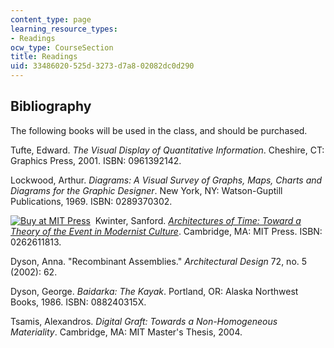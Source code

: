 ```yaml
---
content_type: page
learning_resource_types:
- Readings
ocw_type: CourseSection
title: Readings
uid: 33486020-525d-3273-d7a8-02082dc0d290
---
```


Bibliography
------------

The following books will be used in the class, and should be purchased.

Tufte, Edward. _The Visual Display of Quantitative Information_. Cheshire, CT: Graphics Press, 2001. ISBN: 0961392142.

Lockwood, Arthur. _Diagrams: A Visual Survey of Graphs, Maps, Charts and Diagrams for the Graphic Designer_. New York, NY: Watson-Guptill Publications, 1969. ISBN: 0289370302.

[![Buy at MIT Press](/images/mp_logo.gif)](https://mitpress.mit.edu/books/architectures-time)  Kwinter, Sanford. [_Architectures of Time: Toward a Theory of the Event in Modernist Culture_](https://mitpress.mit.edu/books/architectures-time). Cambridge, MA: MIT Press. ISBN: 0262611813.

Dyson, Anna. "Recombinant Assemblies." _Architectural Design_ 72, no. 5 (2002): 62.

Dyson, George. _Baidarka: The Kayak_. Portland, OR: Alaska Northwest Books, 1986. ISBN: 088240315X.

Tsamis, Alexandros. _Digital Graft: Towards a Non-Homogeneous Materiality_. Cambridge, MA: MIT Master's Thesis, 2004.